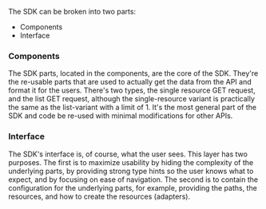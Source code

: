 
The SDK can be broken into two parts:
- Components
- Interface

### Components

The SDK parts, located in the components, are the core of 
the SDK. They're the re-usable parts that are used to actually get the data 
from the API and format it for the users. There's two types, the single
resource GET request, and the list GET request, although the single-resource variant 
is practically the same as the list-variant with a limit of 1. It's the most 
general part of the SDK and code be re-used with minimal modifications for 
other APIs.

### Interface

The SDK's interface is, of course, what the user sees. This layer has two purposes. The first is to maximize
usability by hiding the complexity of the underlying parts, by providing strong
type hints so the user knows what to expect, and by focusing on ease of navigation.
The second is to contain the configuration for the underlying parts, for example, 
providing the paths, the resources, and how to create the resources (adapters).
